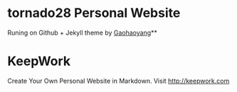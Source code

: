 # tornado28 Personal Website

Runing on Github + Jekyll theme by [Gaohaoyang](https://github.com/ktsr11/ktsr11.github.io)**

# KeepWork
Create Your Own Personal Website in Markdown. Visit http://keepwork.com 



